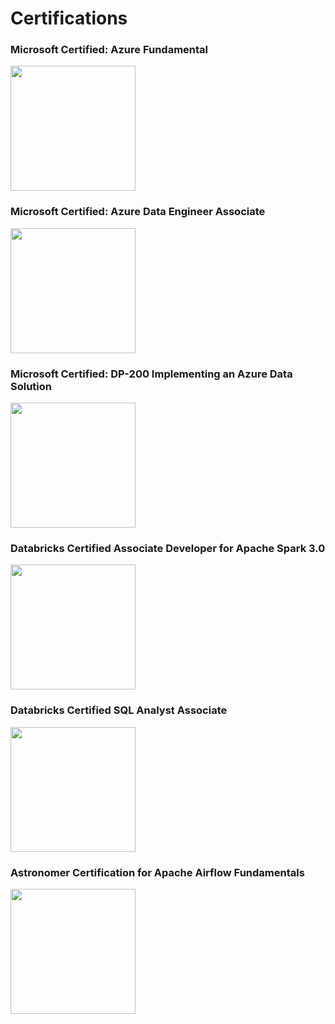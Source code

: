 # Certifications

### Microsoft Certified: Azure Fundamental
<a target='_blank' href='https://www.credly.com/badges/70b75ec3-050d-4a1c-9048-93d3f7f87b8b?source=linked_in_profile'>
<img src="https://user-images.githubusercontent.com/32331579/170851326-d4a0f0ef-4596-4f51-8d62-b6da637dafff.png" width="200"/> </a>


### Microsoft Certified: Azure Data Engineer Associate
<a target='_blank' href='https://www.credly.com/badges/70b75ec3-050d-4a1c-9048-93d3f7f87b8b?source=linked_in_profile'>
<img src="https://user-images.githubusercontent.com/32331579/170851485-95d547a9-5bc1-4e9a-ad2e-955317eee8da.png" width="200"/> </a>


### Microsoft Certified: DP-200 Implementing an Azure Data Solution
<a target='_blank' href='https://www.credly.com/badges/b1db6eb8-db51-4ab3-a654-0a684db15cab?source=linked_in_profile'>
<img src="https://user-images.githubusercontent.com/32331579/170851587-1a8e5b4a-d148-45b9-a99a-d0c289faeda8.png" width="200"/> </a>


### Databricks Certified Associate Developer for Apache Spark 3.0
<a target='_blank' href='https://credentials.databricks.com/0171d9d7-ab75-4651-904b-8300bed59d69'>
<img src="https://user-images.githubusercontent.com/32331579/170851687-bbb458dc-df7d-4fee-b83c-679c11ec0db1.png" width="200"/> </a>


### Databricks Certified SQL Analyst Associate
<a target='_blank' href='https://www.credly.com/badges/70b75ec3-050d-4a1c-9048-93d3f7f87b8b?source=linked_in_profile'>
<img src="https://user-images.githubusercontent.com/32331579/170851794-fd2d941f-df70-4604-9345-bec591e48fd2.png
" width="200"/> </a>


### Astronomer Certification for Apache Airflow Fundamentals
<a target='_blank' href='https://www.credly.com/badges/f76a251c-14c2-4c68-9430-6b62897c1257?source=linked_in_profile'>
<img src="https://user-images.githubusercontent.com/32331579/170851827-9cd1ad9c-5f93-4012-9306-1e40ab1a483c.png" width="200"/> </a>
